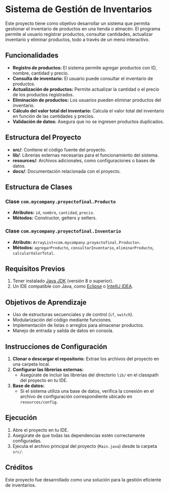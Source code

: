 # Sistema de Gestión de Inventarios

Este proyecto tiene como objetivo desarrollar un sistema que permita gestionar el inventario de productos en una tienda o almacén. El programa permite al usuario registrar productos, consultar cantidades, actualizar inventario y eliminar productos, todo a través de un menú interactivo.

## Funcionalidades
- **Registro de productos:** El sistema permite agregar productos con ID, nombre, cantidad y precio.
- **Consulta de inventario:** El usuario puede consultar el inventario de productos.
- **Actualización de productos:** Permite actualizar la cantidad o el precio de los productos registrados.
- **Eliminación de productos:** Los usuarios pueden eliminar productos del inventario.
- **Cálculo del valor total del inventario:** Calcula el valor total del inventario en función de las cantidades y precios.
- **Validación de datos:** Asegura que no se ingresen productos duplicados.

## Estructura del Proyecto
- **src/**: Contiene el código fuente del proyecto.
- **lib/**: Librerías externas necesarias para el funcionamiento del sistema.
- **resources/**: Archivos adicionales, como configuraciones o bases de datos.
- **docs/**: Documentación relacionada con el proyecto.

## Estructura de Clases
### Clase `com.mycompany.proyectofinal.Producto`
- **Atributos:** `id`, `nombre`, `cantidad`, `precio`.
- **Métodos:** Constructor, getters y setters.

### Clase `com.mycompany.proyectofinal.Inventario`
- **Atributo:** `ArrayList<com.mycompany.proyectofinal.Producto>`.
- **Métodos:** `agregarProducto`, `consultarInventario`, `eliminarProducto`, `calcularValorTotal`.

## Requisitos Previos
1. Tener instalado [Java JDK](https://www.oracle.com/java/technologies/javase-downloads.html) (versión 8 o superior).
2. Un IDE compatible con Java, como [Eclipse](https://www.eclipse.org/) o [IntelliJ IDEA](https://www.jetbrains.com/idea/).

## Objetivos de Aprendizaje
- Uso de estructuras secuenciales y de control (`if`, `switch`).
- Modularización del código mediante funciones.
- Implementación de listas o arreglos para almacenar productos.
- Manejo de entrada y salida de datos en consola.

## Instrucciones de Configuración
1. **Clonar o descargar el repositorio:** Extrae los archivos del proyecto en una carpeta local.
2. **Configurar las librerías externas:**
    - Asegúrate de incluir las librerías del directorio `lib/` en el classpath del proyecto en tu IDE.
3. **Base de datos:**
    - Si el sistema utiliza una base de datos, verifica la conexión en el archivo de configuración correspondiente ubicado en `resources/config`.

## Ejecución
1. Abre el proyecto en tu IDE.
2. Asegúrate de que todas las dependencias estén correctamente configuradas.
3. Ejecuta el archivo principal del proyecto (`Main.java`) desde la carpeta `src/`.

## Créditos
Este proyecto fue desarrollado como una solución para la gestión eficiente de inventarios.



